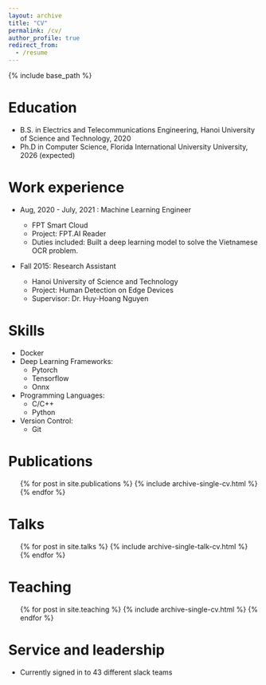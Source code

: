 ```yaml
---
layout: archive
title: "CV"
permalink: /cv/
author_profile: true
redirect_from:
  - /resume
---
```


{% include base_path %}

Education
======
* B.S. in Electrics and Telecommunications Engineering, Hanoi University of Science and Technology, 2020
* Ph.D in Computer Science, Florida International University University, 2026 (expected)

Work experience
======
* Aug, 2020 - July, 2021 : Machine Learning Engineer
  * FPT Smart Cloud
  * Project: FPT.AI Reader
  * Duties included: Built a deep learning model to solve the Vietnamese OCR problem. 

* Fall 2015: Research Assistant
  * Hanoi University of Science and Technology
  * Project: Human Detection on Edge Devices 
  * Supervisor: Dr. Huy-Hoang Nguyen
  
Skills
======
* Docker
* Deep Learning Frameworks:
  * Pytorch
  * Tensorflow
  * Onnx
* Programming Languages:
  * C/C++
  * Python
* Version Control:
  * Git

Publications
======
  <ul>{% for post in site.publications %}
    {% include archive-single-cv.html %}
  {% endfor %}</ul>
  
Talks
======
  <ul>{% for post in site.talks %}
    {% include archive-single-talk-cv.html %}
  {% endfor %}</ul>
  
Teaching
======
  <ul>{% for post in site.teaching %}
    {% include archive-single-cv.html %}
  {% endfor %}</ul>
  
Service and leadership
======
* Currently signed in to 43 different slack teams
